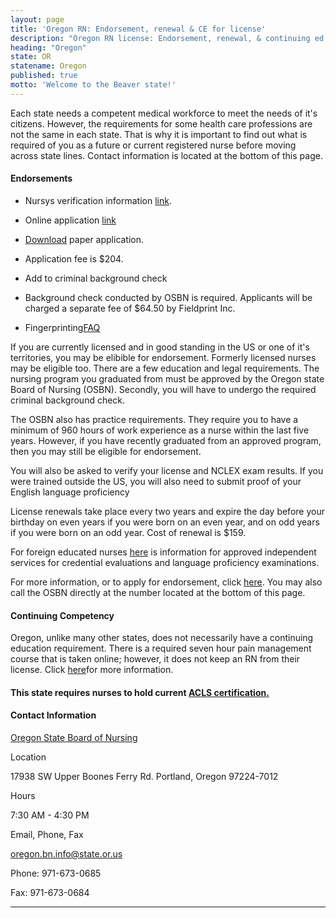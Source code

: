 ```yaml
---
layout: page
title: 'Oregon RN: Endorsement, renewal & CE for license'
description: "Oregon RN license: Endorsement, renewal, & continuing ed. Stay updated & meet nursing license requirements.\r"
heading: "Oregon"
state: OR
statename: Oregon
published: true
motto: 'Welcome to the Beaver state!'
---
```


Each state needs a competent medical workforce to meet the needs of it's
citizens. However, the requirements for some health care professions are
not the same in each state. That is why it is important to find out what
is required of you as a future or current registered nurse before moving
across state lines. Contact information is located at the bottom of this
page.

#### Endorsements

-   Nursys verification information [link](https://www.nursys.com/).

-   Online application
    [link](https://osbn.oregon.gov/OBNPortal/DesktopDefault.aspx?tabindex=0&tabid=5)

-   [Download](https://www.oregon.gov/osbn/Documents/Form_LIC-616.pdf) paper
    application.

-   Application fee is \$204.

-   Add to criminal background check

-   Background check conducted by OSBN is required. Applicants will be
    charged a separate fee of \$64.50 by Fieldprint Inc.

-   Fingerprinting[FAQ](https://www.oregon.gov/odhs/background-checks/pages/fingerprinting.aspx)

If you are currently licensed and in good standing in the US or one of
it's territories, you may be elibible for endorsement. Formerly licensed
nurses may be eligible too. There are a few education and legal
requirements. The nursing program you graduated from must be approved by
the Oregon state Board of Nursing (OSBN). Secondly, you will have to
undergo the required criminal background check.

The OSBN also has practice requirements. They require you to have a
minimum of 960 hours of work experience as a nurse within the last five
years. However, if you have recently graduated from an approved program,
then you may still be eligible for endorsement.

You will also be asked to verify your license and NCLEX exam results. If
you were trained outside the US, you will also need to submit proof of
your English language proficiency

License renewals take place every two years and expire the day before
your birthday on even years if you were born on an even year, and on odd
years if you were born on an odd year. Cost of renewal is \$159.

For foreign educated nurses
[here](https://www.oregon.gov/osbn/Pages/apply-license.aspx) is
information for approved independent services for credential evaluations
and language proficiency examinations.

For more information, or to apply for endorsement, click
[here](https://www.oregon.gov/osbn/Pages/apply-license.aspx). You may
also call the OSBN directly at the number located at the bottom of this
page.

#### Continuing Competency

Oregon, unlike many other states, does not necessarily have a continuing
education requirement. There is a required seven hour pain management
course that is taken online; however, it does not keep an RN from their
license. Click
[here](https://www.oregon.gov/oha/hpa/dsi-pmc/pages/index.aspx)for more
information.

#### This state requires nurses to hold current [ACLS certification.](https://www.acls.net/oregon-acls-pals-bls)

#### Contact Information

[Oregon State Board of
Nursing](https://www.oregon.gov/OSBN/pages/index.aspx)

Location

17938 SW Upper Boones Ferry Rd.
Portland, Oregon 97224-7012

Hours

7:30 AM - 4:30 PM

Email, Phone, Fax

[oregon.bn.info@state.or.us](mailto:oregon.bn.info@state.or.us?subject=License%20renewals%20and%20endorsements&body=Hi%2C%0A%0AI%20was%20on%20the%20ACLS%20Training%20Center%20website%20RNMobility.com%20and%20read%20that%20I%20can%20send%20my%20questions%20for%20the%20Oregon%20State%20Board%20of%20Nursing%20here.)

Phone: 971-673-0685

Fax: 971-673-0684

* * * * *
